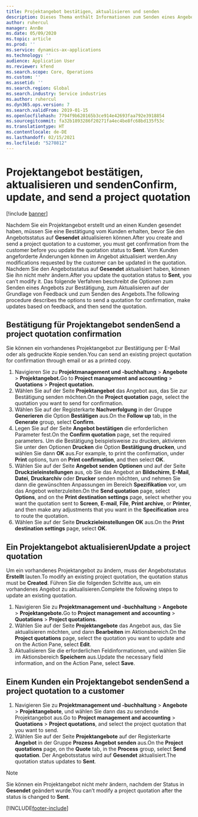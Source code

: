 ```yaml
---
title: Projektangebot bestätigen, aktualisieren und senden
description: Dieses Thema enthält Informationen zum Senden eines Angebots an den Kunden zur Bestätigung, zum Ändern basierend auf dem Feedback und zum erneuten Senden des Angebots.
author: ruhercul
manager: AnnBe
ms.date: 05/09/2020
ms.topic: article
ms.prod: ''
ms.service: dynamics-ax-applications
ms.technology: ''
audience: Application User
ms.reviewer: kfend
ms.search.scope: Core, Operations
ms.custom: ''
ms.assetid: ''
ms.search.region: Global
ms.search.industry: Service industries
ms.author: ruhercul
ms.dyn365.ops.version: 7
ms.search.validFrom: 2019-01-15
ms.openlocfilehash: 7794f9b620165b3ce914e42693faa792e3918854
ms.sourcegitcommit: fa32b1893286f20271fa4ec4be8fc68bd135f53c
ms.translationtype: HT
ms.contentlocale: de-DE
ms.lasthandoff: 02/15/2021
ms.locfileid: "5270812"
---
```

# <a name="confirm-update-and-send-a-project-quotation"></a><span data-ttu-id="b259f-103">Projektangebot bestätigen, aktualisieren und senden</span><span class="sxs-lookup"><span data-stu-id="b259f-103">Confirm, update, and send a project quotation</span></span>

[!include [banner](../includes/banner.md)]

<span data-ttu-id="b259f-104">Nachdem Sie ein Projektangebot erstellt und an einen Kunden gesendet haben, müssen Sie eine Bestätigung vom Kunden erhalten, bevor Sie den Angebotsstatus auf **Gesendet** aktualisieren können.</span><span class="sxs-lookup"><span data-stu-id="b259f-104">After you create and send a project quotation to a customer, you must get confirmation from the customer before you update the quotation status to **Sent**.</span></span> <span data-ttu-id="b259f-105">Vom Kunden angeforderte Änderungen können im Angebot aktualisiert werden.</span><span class="sxs-lookup"><span data-stu-id="b259f-105">Any modifications requested by the customer can be updated in the quotation.</span></span> <span data-ttu-id="b259f-106">Nachdem Sie den Angebotsstatus auf **Gesendet** aktualisiert haben, können Sie ihn nicht mehr ändern.</span><span class="sxs-lookup"><span data-stu-id="b259f-106">After you update the quotation status to **Sent**, you can’t modify it.</span></span> <span data-ttu-id="b259f-107">Das folgende Verfahren beschreibt die Optionen zum Senden eines Angebots zur Bestätigung, zum Aktualisieren auf der Grundlage von Feedback und zum Senden des Angebots.</span><span class="sxs-lookup"><span data-stu-id="b259f-107">The following procedure describes the options to send a quotation for confirmation, make updates based on feedback, and then send the quotation.</span></span>

## <a name="send-a-project-quotation-confirmation"></a><span data-ttu-id="b259f-108">Bestätigung für Projektangebot senden</span><span class="sxs-lookup"><span data-stu-id="b259f-108">Send a project quotation confirmation</span></span>  

<span data-ttu-id="b259f-109">Sie können ein vorhandenes Projektangebot zur Bestätigung per E-Mail oder als gedruckte Kopie senden.</span><span class="sxs-lookup"><span data-stu-id="b259f-109">You can send an existing project quotation for confirmation through email or as a printed copy.</span></span> 

1. <span data-ttu-id="b259f-110">Navigieren Sie zu **Projektmanagement und -buchhaltung** > **Angebote** > **Projektangebot.**</span><span class="sxs-lookup"><span data-stu-id="b259f-110">Go to **Project management and accounting** > **Quotations** > **Project quotation.**</span></span> 
2. <span data-ttu-id="b259f-111">Wählen Sie auf der Seite **Projektangebot** das Angebot aus, das Sie zur Bestätigung senden möchten.</span><span class="sxs-lookup"><span data-stu-id="b259f-111">On the **Project quotation** page, select the quotation you want to send for confirmation.</span></span> 
3. <span data-ttu-id="b259f-112">Wählen Sie auf der Registerkarte **Nachverfolgung** in der Gruppe **Generieren** die Option **Bestätigen** aus.</span><span class="sxs-lookup"><span data-stu-id="b259f-112">On the **Follow up** tab, in the **Generate** group, select **Confirm**.</span></span> 
4. <span data-ttu-id="b259f-113">Legen Sie auf der Seite **Angebot bestätigen** die erforderlichen Parameter fest.</span><span class="sxs-lookup"><span data-stu-id="b259f-113">On the **Confirm quotation** page, set the required parameters.</span></span> <span data-ttu-id="b259f-114">Um die Bestätigung beispielsweise zu drucken, aktivieren Sie unter den Optionen **Drucken** die Option **Bestätigung drucken**, und wählen Sie dann **OK** aus.</span><span class="sxs-lookup"><span data-stu-id="b259f-114">For example, to print the confirmation, under **Print** options, turn on **Print confirmation**, and then select **OK**.</span></span>
5. <span data-ttu-id="b259f-115">Wählen Sie auf der Seite **Angebot senden** **Optionen** und auf der Seite **Druckzieleinstellungen** aus, ob Sie das Angebot an **Bildschirm**, **E-Mail**, **Datei**, **Druckarchiv** oder **Drucker** senden möchten, und nehmen Sie dann die gewünschten Anpassungen im Bereich **Spezifikation** vor, um das Angebot weiterzuleiten.</span><span class="sxs-lookup"><span data-stu-id="b259f-115">On the **Send quotation** page, select **Options**, and on the **Print destination settings** page, select whether you want the quotation sent to **Screen**, **E-mail**, **File**, **Print archive**, or **Printer**, and then make any adjustments that you want in the **Specification** area to route the quotation.</span></span>
6. <span data-ttu-id="b259f-116">Wählen Sie auf der Seite **Druckzieleinstellungen** **OK** aus.</span><span class="sxs-lookup"><span data-stu-id="b259f-116">On the **Print destination settings** page, select **OK**.</span></span>  

## <a name="update-a-project-quotation"></a><span data-ttu-id="b259f-117">Ein Projektangebot aktualisieren</span><span class="sxs-lookup"><span data-stu-id="b259f-117">Update a project quotation</span></span>

<span data-ttu-id="b259f-118">Um ein vorhandenes Projektangebot zu ändern, muss der Angebotsstatus **Erstellt** lauten.</span><span class="sxs-lookup"><span data-stu-id="b259f-118">To modify an existing project quotation, the quotation status must be **Created**.</span></span> <span data-ttu-id="b259f-119">Führen Sie die folgenden Schritte aus, um ein vorhandenes Angebot zu aktualisieren.</span><span class="sxs-lookup"><span data-stu-id="b259f-119">Complete the following steps to update an existing quotation.</span></span> 

1. <span data-ttu-id="b259f-120">Navigieren Sie zu **Projektmanagement und -buchhaltung** > **Angebote** > **Projektangebote.**</span><span class="sxs-lookup"><span data-stu-id="b259f-120">Go to **Project management and accounting** > **Quotations** > **Project quotations**.</span></span>
2. <span data-ttu-id="b259f-121">Wählen Sie auf der Seite **Projektangebote** das Angebot aus, das Sie aktualisieren möchten, und dann **Bearbeiten** im Aktionsbereich.</span><span class="sxs-lookup"><span data-stu-id="b259f-121">On the **Project quotations** page, select the quotation you want to update and on the Action Pane, select **Edit**.</span></span>
3. <span data-ttu-id="b259f-122">Aktualisieren Sie die erforderlichen Feldinformationen, und wählen Sie im Aktionsbereich **Speichern** aus.</span><span class="sxs-lookup"><span data-stu-id="b259f-122">Update the necessary field information, and on the Action Pane, select **Save**.</span></span>  

## <a name="send-a-project-quotation-to-a-customer"></a><span data-ttu-id="b259f-123">Einem Kunden ein Projektangebot senden</span><span class="sxs-lookup"><span data-stu-id="b259f-123">Send a project quotation to a customer</span></span> 

1. <span data-ttu-id="b259f-124">Navigieren Sie zu **Projektmanagement und -buchhaltung** > **Angebote** > **Projektangebote**, und wählen Sie dann das zu sendende Projektangebot aus.</span><span class="sxs-lookup"><span data-stu-id="b259f-124">Go to **Project management and accounting** > **Quotations** > **Project quotations**, and select the project quotation that you want to send.</span></span>
2. <span data-ttu-id="b259f-125">Wählen Sie auf der Seite **Projektangebote** auf der Registerkarte **Angebot** in der Gruppe **Prozess** **Angebot senden** aus.</span><span class="sxs-lookup"><span data-stu-id="b259f-125">On the **Project quotations** page, on the **Quote** tab, in the **Process** group, select **Send quotation**.</span></span> <span data-ttu-id="b259f-126">Der Angebotsstatus wird auf **Gesendet** aktualisiert.</span><span class="sxs-lookup"><span data-stu-id="b259f-126">The quotation status updates to **Sent**.</span></span>

> [!NOTE]
> <span data-ttu-id="b259f-127">Sie können ein Projektangebot nicht mehr ändern, nachdem der Status in **Gesendet** geändert wurde.</span><span class="sxs-lookup"><span data-stu-id="b259f-127">You can’t modify a project quotation after the status is changed to **Sent**.</span></span>


[!INCLUDE[footer-include](../includes/footer-banner.md)]